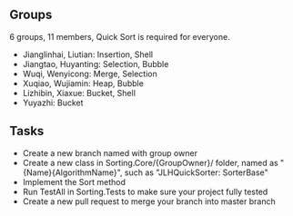## Groups
6 groups, 11 members, Quick Sort is required for everyone.

- Jianglinhai, Liutian: Insertion, Shell
- Jiangtao, Huyanting: Selection, Bubble
- Wuqi, Wenyicong: Merge, Selection
- Xuqiao, Wujiamin: Heap, Bubble
- Lizhibin, Xiaxue: Bucket, Shell
- Yuyazhi: Bucket

## Tasks
- Create a new branch named with group owner
- Create a new class in Sorting.Core/{GroupOwner}/ folder, named as "{Name}{AlgorithmName}", such as "JLHQuickSorter: SorterBase"
- Implement the Sort method
- Run TestAll in Sorting.Tests to make sure your project fully tested
- Create a new pull request to merge your branch into master branch